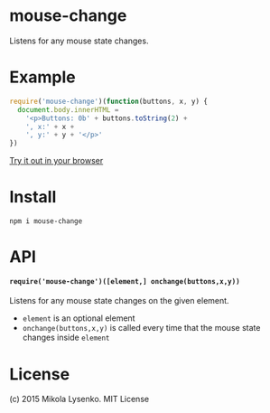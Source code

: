 mouse-change
============
Listens for any mouse state changes.

# Example

```javascript
require('mouse-change')(function(buttons, x, y) {
  document.body.innerHTML = 
    '<p>Buttons: 0b' + buttons.toString(2) + 
    ', x:' + x + 
    ', y:' + y + '</p>'
})
```

[Try it out in your browser](https://mikolalysenko.github.io/mouse-change)

# Install

```
npm i mouse-change
```

# API

#### `require('mouse-change')([element,] onchange(buttons,x,y))`
Listens for any mouse state changes on the given element.

* `element` is an optional element
* `onchange(buttons,x,y)` is called every time that the mouse state changes inside `element`

# License
(c) 2015 Mikola Lysenko. MIT License